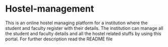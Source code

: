 # Hostel-management
This is an online hostel managing platform for a institution where the student and faculty register with their details. The institution can manage all the student and faculty details and all the hostel related stuffs by using this portal. For further description read the README file
